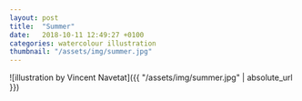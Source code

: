 ```yaml
---
layout: post
title:  "Summer"
date:   2018-10-11 12:49:27 +0100
categories: watercolour illustration
thumbnail: "/assets/img/summer.jpg"
---
```

![illustration by Vincent Navetat]({{ "/assets/img/summer.jpg" | absolute_url }})
